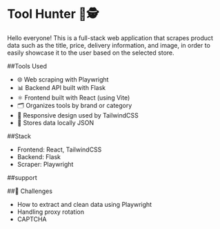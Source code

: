 # Tool Hunter 🔧🕵️

Hello everyone! This is a full-stack web application that scrapes product data such as the title, price, delivery information, and image, in order to easily showcase it to the user based on the selected store.

##Tools Used

- 🌐 Web scraping with Playwright
- 📊 Backend API built with Flask
- ⚛️ Frontend built with React (using Vite)
- 🗂 Organizes tools by brand or category
- 🌙 Responsive design used by TailwindCSS
- 💾 Stores data locally JSON

##Stack

- Frontend: React, TailwindCSS
- Backend: Flask
- Scraper: Playwright

##support

##🧠 Challenges

- How to extract and clean data using Playwright
- Handling proxy rotation
- CAPTCHA
